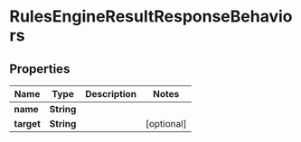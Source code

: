 

# RulesEngineResultResponseBehaviors


## Properties

| Name | Type | Description | Notes |
|------------ | ------------- | ------------- | -------------|
|**name** | **String** |  |  |
|**target** | **String** |  |  [optional] |



